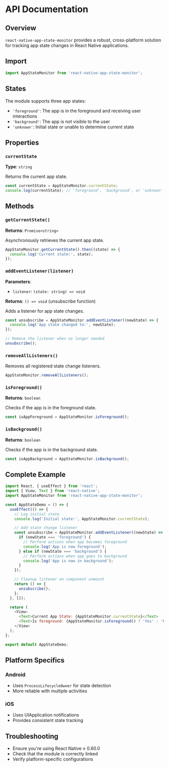 # API Documentation

## Overview

`react-native-app-state-monitor` provides a robust, cross-platform solution for tracking app state changes in React Native applications.

## Import

```javascript
import AppStateMonitor from 'react-native-app-state-monitor';
```

## States

The module supports three app states:

- `'foreground'`: The app is in the foreground and receiving user interactions
- `'background'`: The app is not visible to the user
- `'unknown'`: Initial state or unable to determine current state

## Properties

### `currentState`

**Type**: `string`

Returns the current app state.

```javascript
const currentState = AppStateMonitor.currentState;
console.log(currentState); // 'foreground', 'background', or 'unknown'
```

## Methods

### `getCurrentState()`

**Returns**: `Promise<string>`

Asynchronously retrieves the current app state.

```javascript
AppStateMonitor.getCurrentState().then((state) => {
  console.log('Current state:', state);
});
```

### `addEventListener(listener)`

**Parameters**:
- `listener`: `(state: string) => void`

**Returns**: `() => void` (unsubscribe function)

Adds a listener for app state changes.

```javascript
const unsubscribe = AppStateMonitor.addEventListener((newState) => {
  console.log('App state changed to:', newState);
});

// Remove the listener when no longer needed
unsubscribe();
```

### `removeAllListeners()`

Removes all registered state change listeners.

```javascript
AppStateMonitor.removeAllListeners();
```

### `isForeground()`

**Returns**: `boolean`

Checks if the app is in the foreground state.

```javascript
const isAppForeground = AppStateMonitor.isForeground();
```

### `isBackground()`

**Returns**: `boolean`

Checks if the app is in the background state.

```javascript
const isAppBackground = AppStateMonitor.isBackground();
```

## Complete Example

```javascript
import React, { useEffect } from 'react';
import { View, Text } from 'react-native';
import AppStateMonitor from 'react-native-app-state-monitor';

const AppStateDemo = () => {
  useEffect(() => {
    // Log initial state
    console.log('Initial state:', AppStateMonitor.currentState);

    // Add state change listener
    const unsubscribe = AppStateMonitor.addEventListener((newState) => {
      if (newState === 'foreground') {
        // Perform actions when app becomes foreground
        console.log('App is now foreground');
      } else if (newState === 'background') {
        // Perform actions when app goes to background
        console.log('App is now in background');
      }
    });

    // Cleanup listener on component unmount
    return () => {
      unsubscribe();
    };
  }, []);

  return (
    <View>
      <Text>Current App State: {AppStateMonitor.currentState}</Text>
      <Text>Is foreground: {AppStateMonitor.isForeground() ? 'Yes' : 'No'}</Text>
    </View>
  );
};

export default AppStateDemo;
```

## Platform Specifics

### Android

- Uses `ProcessLifecycleOwner` for state detection
- More reliable with multiple activities

### iOS

- Uses UIApplication notifications
- Provides consistent state tracking

## Troubleshooting

- Ensure you're using React Native ≥ 0.60.0
- Check that the module is correctly linked
- Verify platform-specific configurations